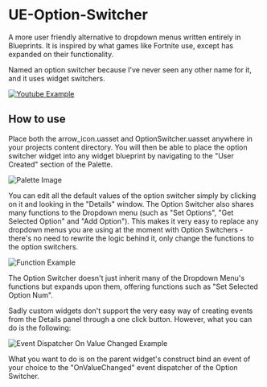 # UE-Option-Switcher
A more user friendly alternative to dropdown menus written entirely in Blueprints. It is inspired by what games like Fortnite use, except has expanded on their functionality.

Named an option switcher because I've never seen any other name for it, and it uses widget switchers.

[![Youtube Example](https://img.youtube.com/vi/yEE6t263tys/maxresdefault.jpg)](https://www.youtube.com/watch?v=yEE6t263tys)

## How to use
Place both the arrow_icon.uasset and OptionSwitcher.uasset anywhere in your projects content directory. You will then be able to place the option switcher widget into any widget blueprint by navigating to the "User Created" section of the Palette.

![Palette Image](https://i.imgur.com/eiq46p8.png)

You can edit all the default values of the option switcher simply by clicking on it and looking in the "Details" window. The Option Switcher also shares many functions to the Dropdown menu (such as "Set Options", "Get Selected Option" and "Add Option"). This makes it very easy to replace any dropdown menus you are using at the moment with Option Switchers - there's no need to rewrite the logic behind it, only change the functions to the option switchers.

![Function Example](https://i.imgur.com/3IymHRM.png)

The Option Switcher doesn't just inherit many of the Dropdown Menu's functions but expands upon them, offering functions such as "Set Selected Option Num".

Sadly custom widgets don't support the very easy way of creating events from the Details panel through a one click button. However, what you can do is the following:

![Event Dispatcher On Value Changed Example](https://i.imgur.com/AIIZ0Gm.png)

What you want to do is on the parent widget's construct bind an event of your choice to the "OnValueChanged" event dispatcher of the Option Switcher.

